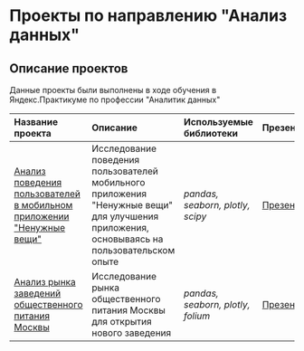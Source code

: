 # Проекты по направлению "Анализ данных"

## Описание проектов

Данные проекты были выполнены в ходе обучения в Яндекс.Практикуме по профессии "Аналитик данных"

| Название проекта | Описание | Используемые библиотеки | Презентация
| :---------------------- | :---------------------- | :---------------------- |:---------------------- |
| [Анализ поведения пользователей в мобильном приложении "Ненужные вещи"](https://github.com/tsepulya/da-portfolio/blob/main/analysis_app_unnecessary_things/analysis_app_unnecessary_things.ipynb) | Исследование поведения пользователей мобильного приложения "Ненужные вещи" для улучшения приложения, основываясь на пользовательском опыте| *pandas, seaborn, plotly, scipy* |[Презентация](https://github.com/tsepulya/da-portfolio/blob/main/analysis_app_unnecessary_things/app_unnecessary_things_presentation.pdf) |
| [Анализ рынка заведений общественного питания Москвы](https://github.com/tsepulya/da-portfolio/blob/main/analysis_moscow_food_sphere/analysis_moscow_food_sphere.ipynb) | Исследование рынка общественного питания Москвы для открытия нового заведения| *pandas, seaborn, plotly, folium* |[Презентация](https://github.com/tsepulya/da-portfolio/blob/main/analysis_moscow_food_sphere/analysis-coffee-moscow.pdf)|